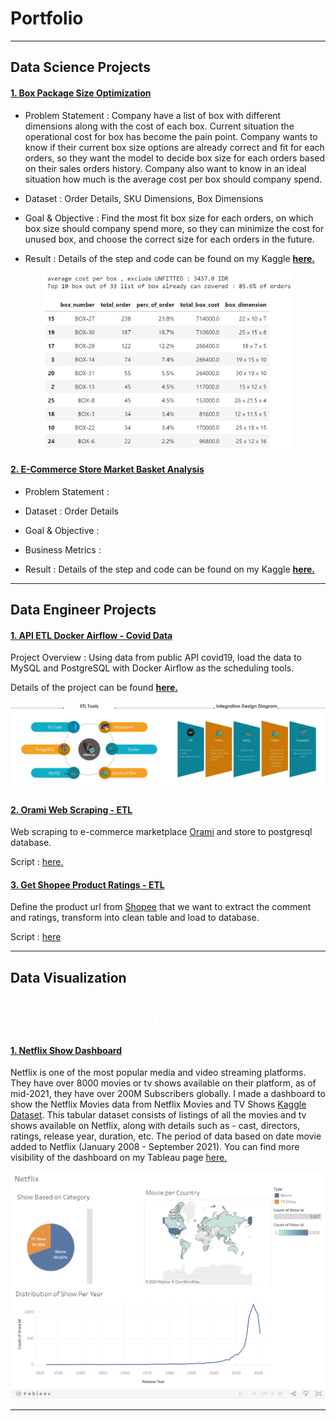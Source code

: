 # Portfolio
---
## Data Science Projects
#### [1. Box Package Size Optimization](https://www.kaggle.com/code/anggoletomi/package-box-size-optimization)

- Problem Statement : Company have a list of box with different dimensions along with the cost of each box. Current situation the operational cost for box has become the pain point. Company wants to know if their current box size options are already correct and fit for each orders, so they want the model to decide box size for each orders based on their sales orders history. Company also want to know in an ideal situation how much is the average cost per box should company spend.

- Dataset : Order Details, SKU Dimensions, Box Dimensions

- Goal & Objective : Find the most fit box size for each orders, on which box size should company spend more, so they can minimize the cost for unused box, and choose the correct size for each orders in the future.

- Result : Details of the step and code can be found on my Kaggle <strong>[here.](https://www.kaggle.com/code/anggoletomi/package-box-size-optimization)</strong>

<center><img src="images/box_package_optimization_result.png?raw=true" width="400px"></center>

#### [2. E-Commerce Store Market Basket Analysis](https://www.kaggle.com/code/anggoletomi/package-box-size-optimization)

- Problem Statement : 

- Dataset : Order Details

- Goal & Objective : 

- Business Metrics : 

- Result : Details of the step and code can be found on my Kaggle <strong>[here.](https://www.kaggle.com/code/anggoletomi/package-box-size-optimization)</strong>

---
## Data Engineer Projects

#### [1. API ETL Docker Airflow - Covid Data](https://anggoletomi.github.io/md_pages/api_etl_pipeline_docker_airflow)

Project Overview : Using data from public API covid19, load the data to MySQL and PostgreSQL with Docker Airflow as the scheduling tools.

Details of the project can be found <strong>[here.](https://anggoletomi.github.io/md_pages/api_etl_pipeline_docker_airflow)</strong>

<center><img src="images/api_etl_docker_airflow_images/merge_001.jpg?raw=true" width="800px"></center>


#### [2. Orami Web Scraping - ETL](https://anggoletomi.github.io/orami_web_scraping/orami_web_scraping.html)

Web scraping to e-commerce marketplace [Orami](https://www.orami.co.id/) and store to postgresql database.

Script : [here.](https://anggoletomi.github.io/orami_web_scraping/orami_web_scraping.html)

#### [3. Get Shopee Product Ratings - ETL](https://anggoletomi.github.io/get_rating_shopee/get_rating_shopee.html)

Define the product url from [Shopee](https://shopee.co.id/) that we want to extract the comment and ratings, transform into clean table and load to database.

Script : [here](https://anggoletomi.github.io/get_rating_shopee/get_rating_shopee.html)

---
## Data Visualization
<h1 align="center"><span style="color:#FFFFFF;font-weight:1000;font-size:30px">
    Tableau
</span></h1>

#### [1. Netflix Show Dashboard](https://public.tableau.com/app/profile/anggoletomi.marlis.putra/viz/NetflixShow_16637470622210/Dashboard1?publish=yes)

Netflix is one of the most popular media and video streaming platforms. They have over 8000 movies or tv shows available on their platform, as of mid-2021, they have over 200M Subscribers globally. I made a dashboard to show the Netflix Movies data from Netflix Movies and TV Shows [Kaggle Dataset](https://www.kaggle.com/datasets/shivamb/netflix-shows). This tabular dataset consists of listings of all the movies and tv shows available on Netflix, along with details such as - cast, directors, ratings, release year, duration, etc. The period of data based on date movie added to Netflix (January 2008 - September 2021). You can find more visibility of the dashboard on my Tableau page [here.](https://public.tableau.com/app/profile/anggoletomi.marlis.putra/viz/NetflixShow_16637470622210/Dashboard1?publish=yes)

[<center><img class="img-modal-src" src="images/netflix_show_dashboard.png?raw=true" width="600px"></center>](https://public.tableau.com/app/profile/anggoletomi.marlis.putra/viz/NetflixShow_16637470622210/Dashboard1?publish=yes)

---

